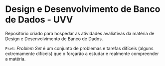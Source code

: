 # Design e Desenvolvimento de Banco de Dados - UVV
Repositório criado para hospedar as atividades avaliativas da matéria de Design e Desenvolvimento de Banco de Dados.

`Pset`: *_Problem Set_* é um conjunto de problemas e tarefas difíceis (alguns extremamente difíceis) que o forçarão a estudar e realmente compreender a matéria.


